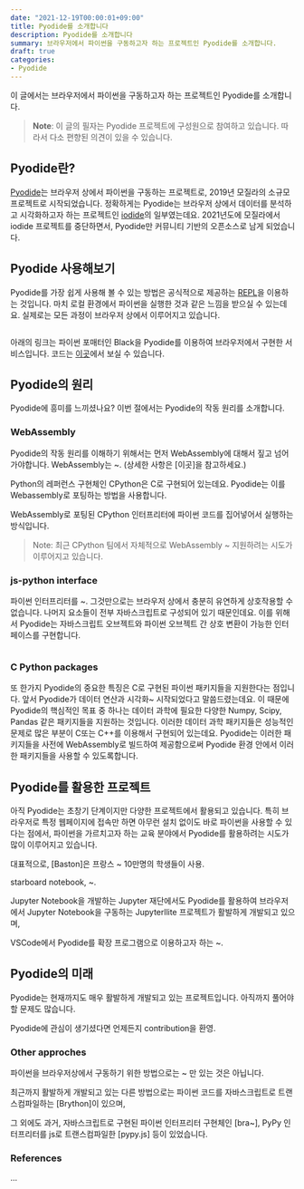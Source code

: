 ```yaml
---
date: "2021-12-19T00:00:01+09:00"
title: Pyodide를 소개합니다
description: Pyodide를 소개합니다
summary: 브라우저에서 파이썬을 구동하고자 하는 프로젝트인 Pyodide를 소개합니다.
draft: true
categories:
- Pyodide
---
```


이 글에서는 브라우저에서 파이썬을 구동하고자 하는 프로젝트인 Pyodide를 소개합니다.

> **Note**: 이 글의 필자는 Pyodide 프로젝트에 구성원으로 참여하고 있습니다. 따라서 다소 편향된 의견이 있을 수 있습니다.

## Pyodide란?

[Pyodide](https://pyodide.org)는 브라우저 상에서 파이썬을 구동하는 프로젝트로,
2019년 모질라의 소규모 프로젝트로 시작되었습니다. 
정확하게는 Pyodide는 브라우저 상에서 데이터를 분석하고 시각화하고자 하는
프로젝트인 [iodide](https://alpha.iodide.io/)의 일부였는데요.
2021년도에 모질라에서 iodide 프로젝트를 중단하면서, Pyodide만 커뮤니티 기반의 오픈소스로 남게 되었습니다.

## Pyodide 사용해보기

Pyodide를 가장 쉽게 사용해 볼 수 있는 방법은 공식적으로 제공하는 [REPL]()을 이용하는 것입니다.
마치 로컬 환경에서 파이썬을 실행한 것과 같은 느낌을 받으실 수 있는데요. 실제로는 모든 과정이 브라우저 상에서 이루어지고 있습니다.

```

```

아래의 링크는 파이썬 포매터인 Black을 Pyodide를 이용하여 브라우저에서 구현한 서비스입니다. 코드는 [이곳]()에서 보실 수 있습니다.

## Pyodide의 원리

Pyodide에 흥미를 느끼셨나요? 이번 절에서는 Pyodide의 작동 원리를 소개합니다.

### WebAssembly

Pyodide의 작동 원리를 이해하기 위해서는 먼저 WebAssembly에 대해서 짚고 넘어가야합니다.
WebAssembly는 ~. (상세한 사항은 [이곳]을 참고하세요.)

Python의 레퍼런스 구현체인 CPython은 C로 구현되어 있는데요. Pyodide는 이를 Webassembly로 포팅하는 방법을 사용합니다.

WebAssembly로 포팅된 CPython 인터프리터에 파이썬 코드를 집어넣어서 실행하는 방식입니다.

> Note: 최근 CPython 팀에서 자체적으로 WebAssembly ~ 지원하려는 시도가 이루어지고 있습니다.

### js-python interface

파이썬 인터프리터를 ~. 그것만으로는 브라우저 상에서 충분히 유연하게 상호작용할 수 없습니다.
나머지 요소들이 전부 자바스크립트로 구성되어 있기 때문인데요.
이를 위해서 Pyodide는 자바스크립트 오브젝트와 파이썬 오브젝트 간 상호 변환이 가능한 인터페이스를 구현합니다.

```
```

### C Python packages

또 한가지 Pyodide의 중요한 특징은 C로 구현된 파이썬 패키지들을 지원한다는 점입니다.
앞서 Pyodide가 데이터 연산과 시각화~ 시작되었다고 말씀드렸는데요.
이 때문에 Pyodide의 핵심적인 목표 중 하나는 데이터 과학에 필요한 다양한 Numpy, Scipy, Pandas 같은 패키지들을 지원하는 것입니다.
이러한 데이터 과학 패키지들은 성능적인 문제로 많은 부분이 C또는 C++를 이용해서 구현되어 있는데요.
Pyodide는 이러한 패키지들을 사전에 WebAssembly로 빌드하여 제공함으로써
Pyodide 환경 안에서 이러한 패키지들을 사용할 수 있도록합니다.

## Pyodide를 활용한 프로젝트

아직 Pyodide는 초창기 단계이지만 다양한 프로젝트에서 활용되고 있습니다.
특히 브라우저로 특정 웹페이지에 접속만 하면 아무런 설치 없이도 바로 파이썬을 사용할 수 있다는 점에서,
파이썬을 가르치고자 하는 교육 분야에서 Pyodide를 활용하려는 시도가 많이 이루어지고 있습니다.

대표적으로, [Baston]은 프랑스 ~ 10만명의 학생들이 사용.

starboard notebook, ~.

Jupyter Notebook을 개발하는 Jupyter 재단에서도 Pyodide를 활용하여 브라우저에서 Jupyter Notebook을 구동하는
Jupyterllite 프로젝트가 활발하게 개발되고 있으며,

VSCode에서 Pyodide를 확장 프로그램으로 이용하고자 하는 ~.

## Pyodide의 미래

Pyodide는 현재까지도 매우 활발하게 개발되고 있는 프로젝트입니다.
아직까지 풀어야 할 문제도 많습니다.

Pyodide에 관심이 생기셨다면 언제든지 contribution을 환영.

### Other approches

파이썬을 브라우저상에서 구동하기 위한 방법으로는 ~ 만 있는 것은 아닙니다.

최근까지 활발하게 개발되고 있는 다른 방법으로는 파이썬 코드를 자바스크립트로 트랜스컴파일하는 [Brython]이 있으며,

그 외에도 과거, 자바스크립트로 구현된 파이썬 인터프리터 구현체인 [bra~], PyPy 인터프리터를 js로 트랜스컴파일한 [pypy.js] 등이 있었습니다.

### References

...